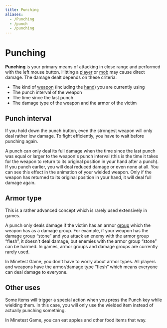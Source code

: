 ```yaml
---
title: Punching
aliases:
  - /Punching
  - /punch
  - /punching
---
```


# Punching

**Punching** is your primary means of attacking in close range and performed with the left mouse button. Hitting a [player](/for-players/player) or [mob](/for-players/mobs) may cause direct damage. The damage dealt depends on these criteria:

- The kind of [weapon](/for-players/tool#weapons) (including the [hand](/for-creators/hand)) you are currently using
- The punch interval of the weapon
- The time since the last punch
- The damage type of the weapon and the armor of the victim

## Punch interval

If you hold down the punch button, even the strongest weapon will only deal rather low damage. To fight efficiently, you have to wait before punching again.

A punch can only deal its full damage when the time since the last punch was equal or larger to the weapon's punch interval (this is the time it takes for the weapon to return to its original position in your hand after a punch). If you punch earlier, you will deal reduced damage or even none at all. You can see this effect in the animation of your wielded weapon. Only if the weapon has returned to its original position in your hand, it will deal full damage again.

## Armor type

This is a rather advanced concept which is rarely used extensively in games.

A punch only deals damage if the victim has an armor [group](/for-creators/groups) which the weapon has as a damage group. For example, if your weapon has the damage group “stone” and you attack an enemy with the armor group “flesh”, it doesn't deal damage, but enemies with the armor group “stone” can be harmed. In games, armor groups and damage groups are currently rarely used.

In Minetest Game, you don't have to worry about armor types. All players and weapons have the armor/damage type “flesh” which means everyone can deal damage to everyone.

## Other uses

Some items will trigger a special action when you press the Punch key while wielding them. In this case, you will only use the wielded item instead of actually punching something.

In Minetest Game, you can eat apples and other food items that way.
